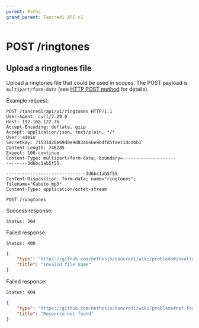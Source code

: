 ```yaml
---
parent: Paths
grand_parent: Tancredi API v1
---
```


# POST /ringtones

## Upload a ringtones file

Upload a ringtones file that could be used in scopes. The POST payload is `multipart/form-data` (see [HTTP POST method](https://developer.mozilla.org/en-US/docs/Web/HTTP/Methods/POST) for details).

Example request:
```text
POST /tancredi/api/v1/ringtones HTTP/1.1
User-Agent: curl/7.29.0
Host: 192.168.122.76
Accept-Encoding: deflate, gzip
Accept: application/json, text/plain, */*
User: admin
Secretkey: 71531d20e69d0e9d83a666e9b4fd5fae11dcdbb1
Content-Length: 746285
Expect: 100-continue
Content-Type: multipart/form-data; boundary=--------------------
--------3d6bc1ab5f55

------------------------------3d6bc1ab5f55
Content-Disposition: form-data; name="ringtones"; filename="Kabuto.mp3"
Content-Type: application/octet-stream

```


```text
POST /ringtones
```

Success response:

    Status: 204

Failed response:

    Status: 400

```json
{
    "type": "https://github.com/nethesis/tancredi/wiki/problems#invalid-file-name",
    "title": "Invalid file name"
}
```

Failed response:

    Status: 404

```json
{
    "type": "https://github.com/nethesis/tancredi/wiki/problems#not-found",
    "title": "Resource not found"
}
```
